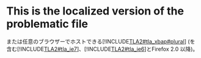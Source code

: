 # This is the localized version of the problematic file

または任意のブラウザーでホストできる[!INCLUDE[TLA2#tla_xbap#plural](~/includes/tla2sharptla-xbapsharpplural-md.md)] (を含む[!INCLUDE[TLA2#tla_ie7](~/includes/tla2sharptla-xbapsharpplural-md.md)]、[!INCLUDE[TLA2#tla_ie6](~/includes/tla2sharptla-xbapsharpplural-md.md)]とFirefox 2.0 以降)。